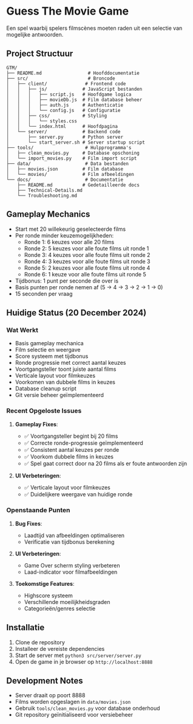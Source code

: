 # Guess The Movie Game

Een spel waarbij spelers filmscènes moeten raden uit een selectie van mogelijke antwoorden.

## Project Structuur

```
GTM/
├── README.md                 # Hoofddocumentatie
├── src/                      # Broncode
│   ├── client/              # Frontend code
│   │   ├── js/             # JavaScript bestanden
│   │   │   ├── script.js   # Hoofdgame logica
│   │   │   ├── movieDb.js  # Film database beheer
│   │   │   ├── auth.js     # Authenticatie
│   │   │   └── config.js   # Configuratie
│   │   ├── css/            # Styling
│   │   │   └── styles.css
│   │   └── index.html      # Hoofdpagina
│   └── server/             # Backend code
│       ├── server.py       # Python server
│       └── start_server.sh # Server startup script
├── tools/                   # Hulpprogramma's
│   ├── clean_movies.py     # Database opschoning
│   └── import_movies.py    # Film import script
├── data/                    # Data bestanden
│   ├── movies.json         # Film database
│   └── movies/             # Film afbeeldingen
└── docs/                    # Documentatie
    ├── README.md           # Gedetailleerde docs
    ├── Technical-Details.md
    └── Troubleshooting.md
```

## Gameplay Mechanics

- Start met 20 willekeurig geselecteerde films
- Per ronde minder keuzemogelijkheden:
  - Ronde 1: 6 keuzes voor alle 20 films
  - Ronde 2: 5 keuzes voor alle foute films uit ronde 1
  - Ronde 3: 4 keuzes voor alle foute films uit ronde 2
  - Ronde 4: 3 keuzes voor alle foute films uit ronde 3
  - Ronde 5: 2 keuzes voor alle foute films uit ronde 4
  - Ronde 6: 1 keuze voor alle foute films uit ronde 5
- Tijdbonus: 1 punt per seconde die over is
- Basis punten per ronde nemen af (5 -> 4 -> 3 -> 2 -> 1 -> 0)
- 15 seconden per vraag

## Huidige Status (20 December 2024)

### Wat Werkt
- Basis gameplay mechanica
- Film selectie en weergave
- Score systeem met tijdbonus
- Ronde progressie met correct aantal keuzes
- Voortgangsteller toont juiste aantal films
- Verticale layout voor filmkeuzes
- Voorkomen van dubbele films in keuzes
- Database cleanup script
- Git versie beheer geïmplementeerd

### Recent Opgeloste Issues
1. **Gameplay Fixes**:
   - ✅ Voortgangsteller begint bij 20 films
   - ✅ Correcte ronde-progressie geïmplementeerd
   - ✅ Consistent aantal keuzes per ronde
   - ✅ Voorkom dubbele films in keuzes
   - ✅ Spel gaat correct door na 20 films als er foute antwoorden zijn

2. **UI Verbeteringen**:
   - ✅ Verticale layout voor filmkeuzes
   - ✅ Duidelijkere weergave van huidige ronde

### Openstaande Punten
1. **Bug Fixes**:
   - Laadtijd van afbeeldingen optimaliseren
   - Verificatie van tijdbonus berekening

2. **UI Verbeteringen**:
   - Game Over scherm styling verbeteren
   - Laad-indicator voor filmafbeeldingen

3. **Toekomstige Features**:
   - Highscore systeem
   - Verschillende moeilijkheidsgraden
   - Categorieën/genres selectie

## Installatie

1. Clone de repository
2. Installeer de vereiste dependencies
3. Start de server met `python3 src/server/server.py`
4. Open de game in je browser op `http://localhost:8888`

## Development Notes

- Server draait op poort 8888
- Films worden opgeslagen in `data/movies.json`
- Gebruik `tools/clean_movies.py` voor database onderhoud
- Git repository geïnitialiseerd voor versiebeheer